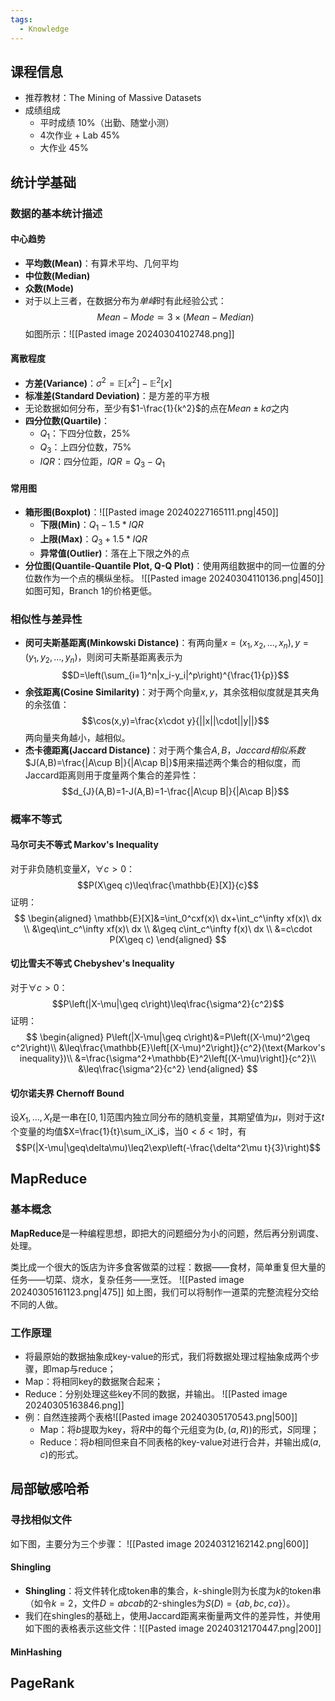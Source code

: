 ```yaml
---
tags:
  - Knowledge
---
```

## 课程信息
- 推荐教材：The Mining of Massive Datasets
- 成绩组成
	- 平时成绩 10%（出勤、随堂小测）
	- 4次作业 + Lab 45%
	- 大作业 45%
## 统计学基础
### 数据的基本统计描述
#### 中心趋势
- **平均数(Mean)**：有算术平均、几何平均
- **中位数(Median)**
- **众数(Mode)**
- 对于以上三者，在数据分布为*单峰*时有此经验公式：$$Mean-Mode\simeq 3\times(Mean-Median)$$如图所示：![[Pasted image 20240304102748.png]]
#### 离散程度
- **方差(Variance)**：$\sigma^2=\mathbb{E}[x^2]-\mathbb{E}^2[x]$
- **标准差(Standard Deviation)**：是方差的平方根
- 无论数据如何分布，至少有$1-\frac{1}{k^2}$的点在$Mean\pm k\sigma$之内
- **四分位数(Quartile)**：
	- $Q_1$：下四分位数，25%
	- $Q_3$：上四分位数，75%
	- $IQR$：四分位距，$IQR=Q_3-Q_1$
#### 常用图
- **箱形图(Boxplot)**：![[Pasted image 20240227165111.png|450]]
	- **下限(Min)**：$Q_1 - 1.5*IQR$
	- **上限(Max)**：$Q_3 + 1.5*IQR$
	- **异常值(Outlier)**：落在上下限之外的点
- **分位图(Quantile-Quantile Plot, Q-Q Plot)**：使用两组数据中的同一位置的分位数作为一个点的横纵坐标。
	![[Pasted image 20240304110136.png|450]]
	如图可知，Branch 1的价格更低。

### 相似性与差异性
- **闵可夫斯基距离(Minkowski Distance)**：有两向量$x=(x_1,x_2,...,x_n),y=(y_1,y_2,...,y_n)$，则闵可夫斯基距离表示为
$$D=\left(\sum_{i=1}^n|x_i-y_i|^p\right)^{\frac{1}{p}}$$
- **余弦距离(Cosine Similarity)**：对于两个向量$x,y$，其余弦相似度就是其夹角的余弦值：
$$\cos(x,y)=\frac{x\cdot y}{||x||\cdot||y||}$$
	两向量夹角越小，越相似。
- **杰卡德距离(Jaccard Distance)**：对于两个集合$A,B$，*Jaccard相似系数*$J(A,B)=\frac{|A\cup B|}{|A\cap B|}$用来描述两个集合的相似度，而Jaccard距离则用于度量两个集合的差异性：$$d_{J}(A,B)=1-J(A,B)=1-\frac{|A\cup B|}{|A\cap B|}$$
### 概率不等式
#### 马尔可夫不等式 Markov's Inequality
对于非负随机变量$X$，$\forall c>0$：$$P(X\geq c)\leq\frac{\mathbb{E}[X]}{c}$$
证明：
$$
\begin{aligned}
\mathbb{E}[X]&=\int_0^cxf(x)\ dx+\int_c^\infty xf(x)\ dx \\
&\geq\int_c^\infty xf(x)\ dx \\
&\geq c\int_c^\infty f(x)\ dx \\
&=c\cdot P(X\geq c)
\end{aligned}
$$
#### 切比雪夫不等式 Chebyshev's Inequality
对于$\forall c>0$：$$P\left(|X-\mu|\geq c\right)\leq\frac{\sigma^2}{c^2}$$
证明：
$$
\begin{aligned}
P\left(|X-\mu|\geq c\right)&=P\left((X-\mu)^2\geq c^2\right)\\
&\leq\frac{\mathbb{E}\left[(X-\mu)^2\right]}{c^2}(\text{Markov's inequality})\\
&=\frac{\sigma^2+\mathbb{E}^2\left[(X-\mu)\right]}{c^2}\\
&\leq\frac{\sigma^2}{c^2}
\end{aligned}
$$
#### 切尔诺夫界 Chernoff Bound
设$X_1,...,X_t$是一串在$[0,1]$范围内独立同分布的随机变量，其期望值为$\mu$，则对于这$t$个变量的均值$X=\frac{1}{t}\sum_iX_i$，当$0<\delta<1$时，有$$P(|X-\mu|\geq\delta\mu)\leq2\exp\left(-\frac{\delta^2\mu t}{3}\right)$$
## MapReduce
### 基本概念
**MapReduce**是一种编程思想，即把大的问题细分为小的问题，然后再分别调度、处理。

类比成一个很大的饭店为许多食客做菜的过程：数据——食材，简单重复但大量的任务——切菜、烧水，复杂任务——烹饪。
![[Pasted image 20240305161123.png|475]]
如上图，我们可以将制作一道菜的完整流程分交给不同的人做。
### 工作原理
- 将最原始的数据抽象成key-value的形式，我们将数据处理过程抽象成两个步骤，即map与reduce；
- Map：将相同key的数据聚合起来；
- Reduce：分别处理这些key不同的数据，并输出。
![[Pasted image 20240305163846.png]]
- 例：自然连接两个表格![[Pasted image 20240305170543.png|500]]
	- Map：将$b$提取为key，将$R$中的每个元组变为$(b,(a,R))$的形式，$S$同理；
	- Reduce：将$b$相同但来自不同表格的key-value对进行合并，并输出成$(a,c)$的形式。
## 局部敏感哈希
### 寻找相似文件
如下图，主要分为三个步骤：
![[Pasted image 20240312162142.png|600]]
#### Shingling
- **Shingling**：将文件转化成token串的集合，$k$-shingle则为长度为$k$的token串（如令$k=2$，文件$D=abcab$的$2$-shingles为$S(D)=\{ab,bc,ca\}$）。
- 我们在shingles的基础上，使用Jaccard距离来衡量两文件的差异性，并使用如下图的表格表示这些文件：![[Pasted image 20240312170447.png|200]]
#### MinHashing
## PageRank
